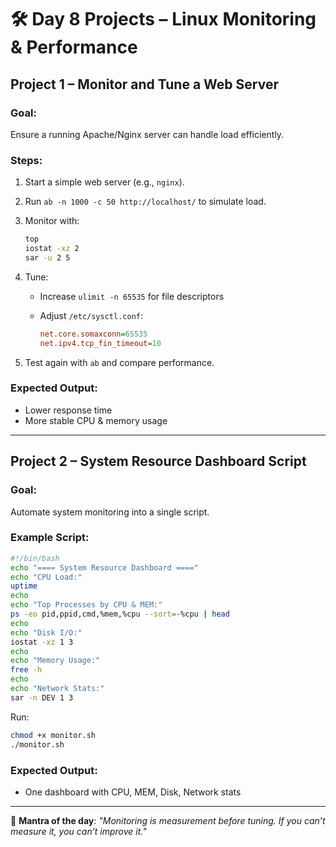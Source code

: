
# 🛠 Day 8 Projects – Linux Monitoring & Performance

## Project 1 – Monitor and Tune a Web Server

### Goal:

Ensure a running Apache/Nginx server can handle load efficiently.

### Steps:

1. Start a simple web server (e.g., `nginx`).
2. Run `ab -n 1000 -c 50 http://localhost/` to simulate load.
3. Monitor with:

   ```bash
   top
   iostat -xz 2
   sar -u 2 5
   ```
4. Tune:

   * Increase `ulimit -n 65535` for file descriptors
   * Adjust `/etc/sysctl.conf`:

     ```ini
     net.core.somaxconn=65535
     net.ipv4.tcp_fin_timeout=10
     ```
5. Test again with `ab` and compare performance.

### Expected Output:

* Lower response time
* More stable CPU & memory usage

---

## Project 2 – System Resource Dashboard Script

### Goal:

Automate system monitoring into a single script.

### Example Script:

```bash
#!/bin/bash
echo "==== System Resource Dashboard ===="
echo "CPU Load:"
uptime
echo
echo "Top Processes by CPU & MEM:"
ps -eo pid,ppid,cmd,%mem,%cpu --sort=-%cpu | head
echo
echo "Disk I/O:"
iostat -xz 1 3
echo
echo "Memory Usage:"
free -h
echo
echo "Network Stats:"
sar -n DEV 1 3
```

Run:

```bash
chmod +x monitor.sh
./monitor.sh
```

### Expected Output:

* One dashboard with CPU, MEM, Disk, Network stats

---

📌 **Mantra of the day**:
*"Monitoring is measurement before tuning. If you can’t measure it, you can’t improve it."*
